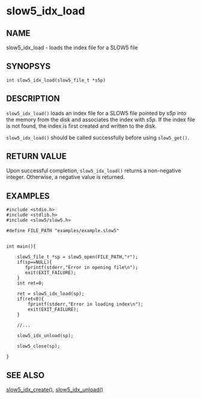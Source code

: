 # slow5_idx_load

## NAME
slow5_idx_load - loads the index file for a SLOW5 file

## SYNOPSYS
`int slow5_idx_load(slow5_file_t *s5p)`

## DESCRIPTION
`slow5_idx_load()` loads an index file for a SLOW5 file pointed by *s5p* into the memory from the disk and associates the index with *s5p*. If the index file is not found, the index is first created and written to the disk.

`slow5_idx_load()` should be called successfully before using `slow5_get()`.

## RETURN VALUE
Upon successful completion, `slow5_idx_load()` returns a non-negative integer. Otherwise, a negative value is returned.


## EXAMPLES

```
#include <stdio.h>
#include <stdlib.h>
#include <slow5/slow5.h>

#define FILE_PATH "examples/example.slow5"


int main(){

    slow5_file_t *sp = slow5_open(FILE_PATH,"r");
    if(sp==NULL){
       fprintf(stderr,"Error in opening file\n");
       exit(EXIT_FAILURE);
    }
    int ret=0;

    ret = slow5_idx_load(sp);
    if(ret<0){
        fprintf(stderr,"Error in loading index\n");
        exit(EXIT_FAILURE);
    }

    //...

    slow5_idx_unload(sp);

    slow5_close(sp);

}
```

## SEE ALSO

[slow5_idx_create()](slow5_idx_create.md), [slow5_idx_unload()](slow5_idx_unload.md)
